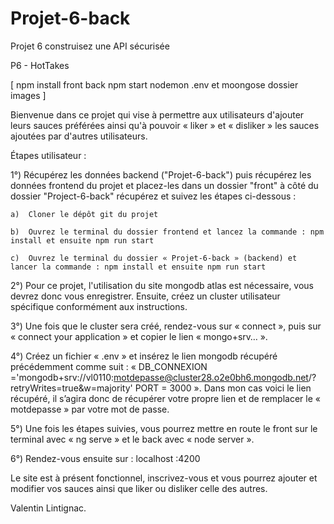 # Projet-6-back

Projet 6 construisez une API sécurisée 

P6 - HotTakes

[ npm install front back npm start nodemon .env et moongose dossier images ]

Bienvenue dans ce projet qui vise à permettre aux utilisateurs d'ajouter leurs sauces préférées ainsi qu'à pouvoir « liker » et « disliker » les sauces ajoutées par d'autres utilisateurs.

Étapes utilisateur :

1°) Récupérez les données backend ("Projet-6-back") puis récupérez les données frontend du projet et placez-les dans un dossier "front" à côté du dossier "Project-6-back" récupérez et suivez les étapes ci-dessous :

    a)	Cloner le dépôt git du projet 

    b)	Ouvrez le terminal du dossier frontend et lancez la commande : npm install et ensuite npm run start

    c)	Ouvrez le terminal du dossier « Projet-6-back » (backend) et lancer la commande : npm install et ensuite npm run start

2°) Pour ce projet, l'utilisation du site mongodb atlas est nécessaire, vous devrez donc vous enregistrer. Ensuite, créez un cluster utilisateur spécifique conformément aux instructions.

3°) Une fois que le cluster sera créé, rendez-vous sur « connect », puis  sur « connect your application » et copier le lien « mongo+srv… ».

4°) Créez un fichier « .env » et insérez le lien mongodb récupéré précédemment comme suit :
« DB_CONNEXION ='mongodb+srv://vl0110:motdepasse@cluster28.o2e0bh6.mongodb.net/?retryWrites=true&w=majority'
PORT = 3000 ».
Dans mon cas voici le lien récupéré, il s’agira donc de récupérer votre propre lien et de remplacer le « motdepasse » par votre mot de passe.

5°) Une fois les étapes suivies, vous pourrez mettre en route le front sur le terminal avec « ng serve » et le back avec « node server ».

6°) Rendez-vous ensuite sur : localhost :4200

Le site est à présent fonctionnel, inscrivez-vous et vous pourrez ajouter et modifier vos sauces ainsi que liker ou disliker celle des autres.

Valentin Lintignac.
